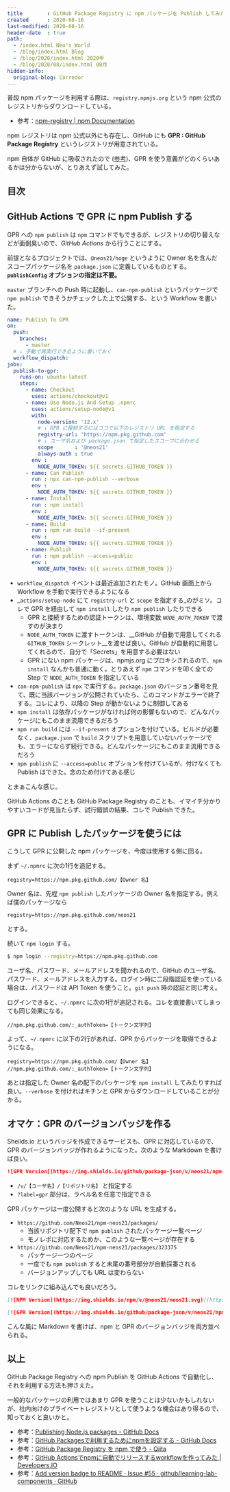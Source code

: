 ```yaml
---
title        : GitHub Package Registry に npm パッケージを Publish してみた
created      : 2020-08-16
last-modified: 2020-08-16
header-date  : true
path:
  - /index.html Neo's World
  - /blog/index.html Blog
  - /blog/2020/index.html 2020年
  - /blog/2020/08/index.html 08月
hidden-info:
  original-blog: Corredor
---
```


普段 npm パッケージを利用する際は、`registry.npmjs.org` という npm 公式のレジストリからダウンロードしている。

- 参考：[npm-registry | npm Documentation](https://docs.npmjs.com/using-npm/registry.html)

npm レジストリは npm 公式以外にも存在し、GitHub にも __GPR : GitHub Package Registry__ というレジストリが用意されている。

npm 自体が GitHub に吸収されたので ([参考](https://github.blog/2020-04-15-npm-has-joined-github/))、GPR を使う意義がどのくらいあるかは分からないが、とりあえず試してみた。

## 目次

## GitHub Actions で GPR に npm Publish する

GPR への `npm publish` は `npm` コマンドでもできるが、レジストリの切り替えなどが面倒臭いので、_GitHub Actions_ から行うことにする。

前提となるプロジェクトでは、`@neos21/hoge` というように Owner 名を含んだスコープパッケージ名を `package.json` に定義しているものとする。__`publishConfig` オプションの指定は不要。__

`master` ブランチへの Push 時に起動し、`can-npm-publish` というパッケージで `npm publish` できそうかチェックした上で公開する、という Workflow を書いた。

```yaml
name: Publish To GPR
on:
  push:
    branches:
      - master
  # ↓ 手動で再実行できるように書いておく
  workflow_dispatch:
jobs:
  publish-to-gpr:
    runs-on: ubuntu-latest
    steps:
      - name: Checkout
        uses: actions/checkout@v1
      - name: Use Node.js And Setup .npmrc
        uses: actions/setup-node@v1
        with:
          node-version: '12.x'
          # ↓ GPR に接続するにはココで以下のレジストリ URL を指定する
          registry-url: 'https://npm.pkg.github.com'
          # ↓ ユーザ名および package.json で指定したスコープに合わせる
          scope       : '@neos21'
          always-auth : true
        env :
          NODE_AUTH_TOKEN: ${{ secrets.GITHUB_TOKEN }}
      - name: Can Publish
        run : npx can-npm-publish --verbose
        env :
          NODE_AUTH_TOKEN: ${{ secrets.GITHUB_TOKEN }}
      - name: Install
        run : npm install
        env :
          NODE_AUTH_TOKEN: ${{ secrets.GITHUB_TOKEN }}
      - name: Build
        run : npm run build --if-present
        env :
          NODE_AUTH_TOKEN: ${{ secrets.GITHUB_TOKEN }}
      - name: Publish
        run : npm publish --access=public
        env :
          NODE_AUTH_TOKEN: ${{ secrets.GITHUB_TOKEN }}
```

- `workflow_dispatch` イベントは最近追加されたモノ。GitHub 画面上から Workflow を手動で実行できるようになる
- _`actions/setup-node` にて `registry-url` と `scope` を指定する_のがミソ。コレで GPR を経由して `npm install` したり `npm publish` したりできる
  - GPR と接続するための認証トークンは、環境変数 *`NODE_AUTH_TOKEN`* で渡すのが決まり
  - `NODE_AUTH_TOKEN` に渡すトークンは、__GitHub が自動で用意してくれる `GITHUB_TOKEN` シークレット__を渡せば良い。GitHub が自動的に用意してくれるので、自分で「Secrets」を用意する必要はない
  - GPR にない npm パッケージは、npmjs.org にプロキシされるので、`npm install` なんかも普通に動く。とりあえず `npm` コマンドを叩く全ての Step で `NODE_AUTH_TOKEN` を指定している
- `can-npm-publish` は `npx` で実行する。`package.json` のバージョン番号を見て、既に当該バージョンが公開されていたら、このコマンドがエラーで終了する。コレにより、以降の Step が動かないように制御してある
- `npm install` は依存パッケージがなければ何の影響もないので、どんなパッケージにもこのまま流用できるだろう
- `npm run build` には `--if-present` オプションを付けている。ビルドが必要なく、`package.json` で `build` スクリプトを用意していないパッケージでも、エラーにならず続行できる。どんなパッケージにもこのまま流用できるだろう
- `npm publish` に `--access=public` オプションを付けているが、付けなくても Publish はできた。念のため付けてある感じ

とまぁこんな感じ。

GitHub Actions のことも GitHub Package Registry のことも、イマイチ分かりやすいコードが見当たらず、試行錯誤の結果、コレで Publish できた。

## GPR に Publish したパッケージを使うには

こうして GPR に公開した npm パッケージを、今度は使用する側に回る。

まず `~/.npmrc` に次の1行を追記する。

```
registry=https://npm.pkg.github.com/【Owner 名】
```

Owner 名は、先程 `npm publish` したパッケージの Owner 名を指定する。例えば僕のパッケージなら

```
registry=https://npm.pkg.github.com/neos21
```

とする。

続いて `npm login` する。

```bash
$ npm login --registry=https://npm.pkg.github.com
```

ユーザ名、パスワード、メールアドレスを聞かれるので、GitHub のユーザ名、パスワード、メールアドレスを入力する。ログイン時に二段階認証を使っている場合は、パスワードは API Token を使うこと。`git push` 時の認証と同じ考え。

ログインできると、`~/.npmrc` に次の1行が追記される。コレを直接書いてしまっても同じ効果になる。

```
//npm.pkg.github.com/:_authToken=【トークン文字列】
```

よって、`~/.npmrc` に以下の2行があれば、GPR からパッケージを取得できるようになる。

```
registry=https://npm.pkg.github.com/【Owner 名】
//npm.pkg.github.com/:_authToken=【トークン文字列】
```

あとは指定した Owner 名の配下のパッケージを `npm install` してみたりすれば良い。`--verbose` を付ければキチンと GPR からダウンロードしていることが分かる。

## オマケ：GPR のバージョンバッジを作る

Sheilds.io というバッジを作成できるサービスも、GPR に対応しているので、GPR のバージョンバッジが作れるようになった。次のような Markdown を書けば良い。

```markdown
![GPR Version](https://img.shields.io/github/package-json/v/neos21/npm-neos21?label=gpr)
```

- `/v/【ユーザ名】/【リポジトリ名】` と指定する
- `?label=gpr` 部分は、ラベル名を任意で指定できる

GPR パッケージは一度公開すると次のような URL を生成する。

- `https://github.com/Neos21/npm-neos21/packages/`
  - 当該リポジトリ配下で `npm publish` されたパッケージ一覧ページ
  - モノレポに対応するためか、このような一覧ページが存在する
- `https://github.com/Neos21/npm-neos21/packages/323375`
  - パッケージ一つのページ
  - 一度でも `npm publish` すると末尾の番号部分が自動採番される
  - バージョンアップしても URL は変わらない

コレをリンクに組み込んでも良いだろう。

```markdown
[![NPM Version](https://img.shields.io/npm/v/@neos21/neos21.svg)](https://www.npmjs.com/package/@neos21/neos21)

[![GPR Version](https://img.shields.io/github/package-json/v/neos21/npm-neos21?label=gpr)](https://github.com/Neos21/npm-neos21/packages/323375)
```

こんな風に Markdown を書けば、npm と GPR のバージョンバッジを両方並べられる。

## 以上

GitHub Package Registry への npm Publish を GitHub Actions で自動化し、それを利用する方法も押さえた。

一般的なパッケージの利用ではあまり GPR を使うことは少ないかもしれないが、社内向けのプライベートレジストリとして使うような機会はあり得るので、知っておくと良いかと。

- 参考：[Publishing Node.js packages - GitHub Docs](https://docs.github.com/en/actions/language-and-framework-guides/publishing-nodejs-packages#publishing-packages-to-npm-and-github-packages)
- 参考：[GitHub Packagesで利用するためにnpmを設定する - GitHub Docs](https://docs.github.com/ja/packages/using-github-packages-with-your-projects-ecosystem/configuring-npm-for-use-with-github-packages)
- 参考：[GitHub Package Registry を npm で使う - Qiita](https://qiita.com/nall/items/5e94f37288c3e796a85e)
- 参考：[GitHub Actionsでnpmに自動でリリースするworkflowを作ってみた | Developers.IO](https://dev.classmethod.jp/articles/github-actions-npm-automatic-release/)
- 参考：[Add version badge to README · Issue #55 · github/learning-lab-components · GitHub](https://github.com/github/learning-lab-components/issues/55)
